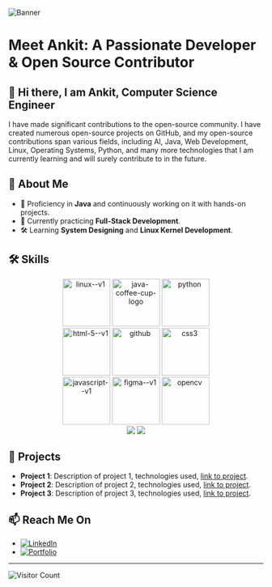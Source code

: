 ![Banner](https://github.com/AnkitKumar-Mohbey/github-header-image.png/blob/main/github-header-image(1).png)

# Meet Ankit: A Passionate Developer & Open Source Contributor

## 👋 Hi there, I am Ankit, Computer Science Engineer

I have made significant contributions to the open-source community. I have created numerous open-source projects on GitHub, and my open-source contributions span various fields, including AI, Java, Web Development, Linux, Operating Systems, Python, and many more technologies that I am currently learning and will surely contribute to in the future.

## 🌟 About Me

- 🔭 Proficiency in **Java** and continuously working on it with hands-on projects.
- 🌱 Currently practicing **Full-Stack Development**.
- 🛠️ Learning **System Designing** and **Linux Kernel Development**.

## 🛠️ Skills

<p align="center">
  <img width="94" height="94" src="https://img.icons8.com/color/96/linux--v1.png" alt="linux--v1"/>
  <img width="94" height="94" src="https://img.icons8.com/3d-fluency/750/java-coffee-cup-logo.png" alt="java-coffee-cup-logo"/>
  <img width="94" height="94" src="https://img.icons8.com/3d-fluency/188/python.png" alt="python"/> <br>
  <img width="94" height="94" src="https://img.icons8.com/color/48/html-5--v1.png" alt="html-5--v1"/>
  <img width="94" height="94" src="https://img.icons8.com/3d-fluency/94/github.png" alt="github"/>
  <img width="94" height="94" src="https://img.icons8.com/color/48/css3.png" alt="css3"/> <br>
  <img width="94" height="94" src="https://img.icons8.com/color/96/javascript--v1.png" alt="javascript--v1"/>
  <img width="94" height="94" src="https://img.icons8.com/color/96/figma--v1.png" alt="figma--v1"/>
  <img width="94" height="94" src="https://img.icons8.com/color/96/opencv.png" alt="opencv"/> <br>
  <img src="https://img.shields.io/badge/Artificial_Intelligence-1A73E8?style=for-the-badge&logo=google&logoColor=white" />
  <img src="https://img.shields.io/badge/Machine_Learning-FF6F00?style=for-the-badge&logo=google&logoColor=white" />
</p>

## 💼 Projects

- **Project 1**: Description of project 1, technologies used, [link to project](#).
- **Project 2**: Description of project 2, technologies used, [link to project](#).
- **Project 3**: Description of project 3, technologies used, [link to project](#).

## 📫 Reach Me On

- [![LinkedIn](https://img.shields.io/badge/LinkedIn-0077B5?style=for-the-badge&logo=linkedin&logoColor=white)](https://www.linkedin.com/in/ankit-mohbey/)
- [![Portfolio](https://img.shields.io/badge/Portfolio-000000?style=for-the-badge&logo=About.me&logoColor=white)](Soon)


---


![Visitor Count](https://visitor-badge.laobi.icu/badge?page_id=Ankit.readme)
